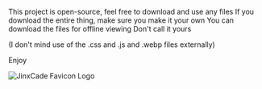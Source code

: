 This project is open-source, feel free to download and use any files
If you download the entire thing, make sure you make it your own
You can download the files for offline viewing
Don't call it yours

(I don't mind use of the .css and .js and .webp files externally)

Enjoy

<img src="https://jinxcade.venith.net/favicon.png" alt="JinxCade Favicon Logo">
